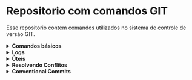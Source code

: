 # Repositorio com comandos GIT

Esse repositorio contem comandos utilizados no sistema de controle de versão GIT.

<details><summary><b>Comandos básicos</b></summary>

- **Comandos básicos**
    
    
    Configuração inicial:
    
    ```bash
    ## Configurações globais para seu nome e e-mail.
    git config --global user.name "Seu Nome"
    git config --global user.email "seu@email.com" 
    
    ## Gerar nova chave SSH 
    ssh-keygen -t ed25519 -C "seu@email.com" 
    cat ~/.ssh/id_ed25519.pub | clip

    ## Alterar editor de texto padrão do Git
    git config --global core.editor "code --wait" # Coloca o VSCode como editor padrão
    git config --global --unset core.editor # Volta o editor de texto para o padrão

    ## Comandos Vim
    Crtl + C
    :q # Sair
    :q! # Sair sem salvar
    :w # Salva
    :wq # Salva e sai

    ## Opcional
    # Hash do commit com 10 posições:
    git config --global log.abbrevcommit yes
    git config --global core.abbrev 10
    ```
    
    Inicializar repositório:
    
    ```bash
    git init
    ```
    
    Clonar repositório:
    
    ```bash
    git clone [URL]
    ```

    Verificar o status e histórico:
    
    ```bash
    git status  # Mostra o status das alterações
    git log     # Exibe o histórico de commits
    ```

    Ramificação e Mesclagem:
    
    ```bash
    git branch [nome_da_branch]         # Cria uma nova branch
    git branch                          # Lista branches locais
    git branch -a                       # Lista branches locais e remotas
    git checkout [nome_da_branch]       # Altera para a branch selecionada
    git checkout -b [nome_da_branch]    # Criar e mudar para a nova branch
    git merge [nome_da_branch]          # Mescla o conteúdo de uma branch específica para a branch atual
    git push origin [nome_da_branch]    # Envia uma branch que só existe localmente para o repositório remoto
    
    git branch -m [branch] [novo_nome]  # Renomeia uma branch existente
    git push origin HEAD:[nome-novo]
    ```

    Atualizar e Publicar:
    
    ```bash
    git pull    # Obtém e mescla as alterações do repositório remoto
    git push    # Envia alterações locais para o repositório remoto
    ```

    Visualizar Diferenças:
    
    ```bash
    # Mostra as diferenças entre alterações não confirmadas
    git diff [nome_do_arquivo]   # Em um arquivo específico
    git diff                     # Em todos os arquivos
    ```

    Descartar alterações:
    
    ```bash
    git checkout -- [nome_do_arquivo]   # Descarta alterações locais em um arquivo
    git checkout -- .                   # Descarta alterações em todos os arquivos
    ```

    Adicionar um repositório remoto:
    
    ```bash
    git remote add origin [URL]   # Adiciona um repositório remoto
    ```
    
    Commit de alterações:
    
    ```bash
    git commit -m "Mensagem do commit"
    ```

</details> 

<details><summary><b>Logs</b></summary>

- **Logs**
    
    
    Log básico:
    
    ```bash
    git log
    ```

    Limitar o número de commits exibidos:
    
    ```bash
    git log -n 5    # Exibe os últimos 5 commits
    ```

    Apenas o hash do commit e a mensagem:
    
    ```bash
    git log --oneline
    ```

    Hash, autor e mensagem do commit:
    
    ```bash
    git log --pretty=short
    ```

    Detalha o número de linhas e arquivos alterados em cada commit:
    
    ```bash
    git log --stat
    ```

    Exibe alterações de um autor específico:
    
    ```bash
    git log --author="Nome do Autor"
    ```

    Exibe commits em um intervalo especificado:
    
    ```bash
    git log --since="2024-01-01" --until="2024-12-31"
    ```

    Exibi commits que modificaram uma palavra-chave:
    
    ```bash
    git log -S "palavra-chave"
    ```

    Exibi commits que modificaram uma palavra-chave:
    
    ```bash
    git log -- [path/arquivo-ou-diretorio]
    ```

    Exibir o histórico utilizando gráfico ASCII:
    
    ```bash
    git log --graph
    git log --graph --oneline --all # Gráfico resumido
    ```

    Imprimir log em um arquivo:
    
    ```bash
    git log > LOGs.txt
    ```

</details> 

<details><summary><b>Úteis</b></summary>

- **Úteis**
    
    
    Guardar alterações temporariamente:
    
    ```bash
    # Stash utiliza um comportamento de pilha, onde o ultimo stash sempre é o índice 0
    git stash                               # Guardar alterações temporariamente
    git stash save "Mensagem descritiva"    # Guardar alterações com uma mensagem descritiva
    git stash list                          # Lista stashes existentes
    git stash apply                         # Recupera informações guardadas
    git stash apply stash@{2}               # Substitua "2" pelo índice do stash desejado
    git stash drop                          # Remove stash
    git stash drop stash@{1}                # Substitua "1" pelo índice do stash que deseja remover
    git stash clear                         # Limpar todos os stashes
    ```

    Git add . e Git commit em um comando:

    ```bash
    git commit -am "Descrição do commit"
    ```

    Detalha quem fez alteração em cada linha de um arquivo:

    ```bash
    git blame [nome_do_arquivo]
    ```

    Renomear uma Branch:

    ```bash
    git branch -m [nome-novo]
    git push origin HEAD:[nome-novo]
    ```

    Mostra as diferenças entre duas branches:

    ```bash
    git diff [branch1] [branch2]
    ```

    Edita a mensagem do último commit:

    ```bash
    git commit --amend                              # Edita a mensagem pelo editor no terminal
    git commit --amend -m "Nova mensagem do commit" # Mensagem escrita diretamente
    git push --force origin sua_branch
    ```

    Lista arquivos rastreados:

    ```bash
    git ls-files
    ```
   
    Tags:

    ```bash
    git tag -a nome_da_tag -m "Mensagem descritiva" # Criar uma tag
    git tag nome_da_tag commit_hash # Criar uma tag apontando para um commit específico
    git tag # Lista todas as tags
    git show nome_da_tag # Exibe informações de uma tag específica.

    # Enviar tags para um repositório remoto
    git push origin nome_da_tag
    git push origin --tags

    # Deletar tags
    git tag -d nome_da_tag # Local
    git push origin --delete nome_da_tag # Remota


    git checkout -b nova_branch nome_da_tag # Criar uma nova branch a partir de uma tag
    ```

    Remover arquivos do stage:
    ```bash
    git reset  # Todos
    git reset nome_do_arquivo # Arquivo específico
    ```
    
    Apagar ou reverter commits:
    ```bash
    git reset --hard HEAD~1 # Apaga o ultimo commit
    git reset HEAD~1 # Apaga o commit, as alterações ficam como modificações não rastreadas
    git reset --hard HEAD~3 # Apaga os últimos 3 commits
    ```

    Pull em todas as branches:
    ```bash
    git pull --all
    ```

</details> 

<details><summary><b>Resolvendo Conflitos</b></summary>

- **Resolvendo Conflitos**

    Comandos que geralmente provocam um conflito:
    ```bash
    git pull
    git merge
    git rebase
    git push
    ```

    Os trechos conflitantes serão marcados no arquivo. Abra o editor de sua preferencia para resolver o conflito:
    ```bash
    vim [nome_do_arquivo]   # Abre o arquivo utilizando o Vim
    code [nome_do_arquivo]  # Abre o arquivo utilizando o VS Code
    ```

    Dentro do(s) arquivo(s), você verá marcações que indicam as alterações conflitantes. Normalmente, essas seções são cercadas por <<<<<<<, =======, e >>>>>>>. As alterações do branch atual estão entre <<<<<<< HEAD e =======, enquanto as alterações do outro branch (que você está mesclando) estão entre ======= e >>>>>>> branch_name.

    Edite o(s) arquivo(s) para resolver o conflito. Remova as marcações de conflito <<<<<<<, =======, e >>>>>>> e ajuste o conteúdo para a versão desejada. Você também pode optar por manter ambas as versões ou mesclar as alterações manualmente.

    Exemplo:

    Código com conflito
    ```bash
    <<<<<<< HEAD
    Este é o conteúdo da branch atual.
    1 + 1 = 2
    =======
    Este é o conteúdo da branch que está sendo mesclada.
    2 + 3 = 5
    >>>>>>> branch_name
    ```

    Conflito resolvido
    ```bash
    Este é o conteúdo da branch que está sendo mesclada.
    2 + 3 = 5
    ```

    Após resolver o conflito o arquivo deve ser adicionado ao staged:
    ```bash
    git add [nome_do_arquivo]
    ```

    E concluída a operação. Exemplo:
    ```bash
    git merge --continue
    ```

    Para cancelar uma tentativa de resolução de conflito:
    ```bash
    git merge --abort
    ```
 
</details> 

<details><summary><b>Conventional Commits</b></summary>

- **Conventional Commits**

    Convenção simples de mensagens de commit onde ! indica os atributos obrigatórios e ? indica os atributos não obrigatórios.
    ```bash
    !type(?scope): !subject
    ```
    - **feat**: Nova funcionalidade.
    - **fix**: Correção de um bug.
    - **docs**: Atualizações na documentação.
    - **style**: Mudanças de formatação e estilo do código que não alteram funcionamento do sistema.
    - **refactor**: Refatoração de código existente.
    - **test**: Adição ou modificação de testes.
    - **chore**: Tarefas de manutenção, configuração ou outros aspectos não relacionados ao código principal.
    - **build**: utilizada para indicar mudanças que afetam o processo de build do projeto ou dependências externas.
    - **perf**: indica uma alteração que melhorou a performance do sistema.
    - **ci**: utilizada para mudanças nos arquivos de configuração de CI.
    - **revert**: indica a reverão de um commit anterior.

    Exemplos:
    ```bash
    feat(login): adicionar suporte a login com redes sociais
    ```

    ```bash
    fix(navigation): corrigir bug de navegação no menu principal
    ```

    ```bash
    docs(readme): atualizar instruções de instalação
    ```

    ```bash
    style: Ajusta a indentação no arquivo de estilos
    ```

    ```bash
    refactor(api): Reescreve função de validação de dados para melhor legibilidade
    ```

    ```bash
    test(auth): adicionar testes de unidade para o sistema de autenticação
    ```

    ```bash
    chore(deploy): Atualiza scripts de implantação no ambiente de produção
    ```

    ```bash
    build(dependencies): Atualiza versão da biblioteca de gráficos para v3.0.1
    ```

    ```bash
    perf(api): Otimiza consulta de banco de dados para reduzir tempo de resposta
    ```

    ```bash
    ci(workflows): Atualiza configuração do pipeline de integração contínua para incluir teste de unidade
    ```

    ```bash
    revert: Reverte commit anterior que causava falha na autenticação de usuários
    ```

</details> 
